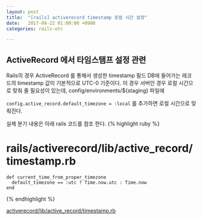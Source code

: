 ```yaml
---
layout: post
title:  "[rails] activerecord timestamp 로컬 시간 설정"
date:   2017-08-22 01:00:00 +0900
categories: rails-etc

---
```

ActiveRecord 에서 타임스탬프 설정 관련
---------------------------------------------------

Rails의 경우 ActiveRecord 를 통해서 생성한 timestamp 필드 DB에 들어가는 레코드의 timestamp 값이 기본적으로
UTC-0 기준이다. 이 경우 서버인 경우 로컬 시간으로 맞춰 줄 필요성이 있는데, config/environments/${staging} 파일에

`config.active_record.default_timezone = :local` 를 추가하면 로컬 시간으로 맞춰진다.

실제 분기 내용은 아래 rails 코드를 참조 한다.
{% highlight ruby %}
# rails/activerecord/lib/active_record/timestamp.rb
    def current_time_from_proper_timezone
      default_timezone == :utc ? Time.now.utc : Time.now
    end
{% endhighlight %}

[activerecord/lib/active_record/timestamp.rb](https://github.com/rails/rails/blob/cfb1e4dfd8813d3d5c75a15a750b3c53eebdea65/activerecord/lib/active_record/timestamp.rb)






